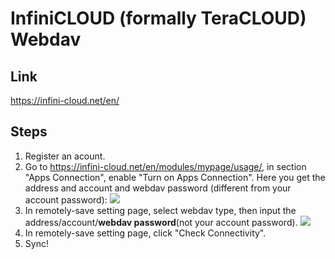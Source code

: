 # InfiniCLOUD (formally TeraCLOUD) Webdav

## Link

<https://infini-cloud.net/en/>

## Steps

1. Register an acount.
2. Go to <https://infini-cloud.net/en/modules/mypage/usage/>, in section "Apps Connection", enable "Turn on Apps Connection". Here you get the address and account and webdav password (different from your account password):
   ![](./infinicloud_account.png)
3. In remotely-save setting page, select webdav type, then input the address/account/**webdav password**(not your account password).
   ![](./infinicloud_rs_setting.png)
4. In remotely-save setting page, click "Check Connectivity".
5. Sync!
